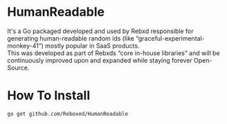 # HumanReadable

It's a Go packaged developed and used by Rebxd responsible for generating human-readable random ids (like “graceful-experimental-monkey-41”) mostly popular in SaaS products.  
This was developed as part of Rebxds “core in-house libraries” and will be continuously improved upon and expanded while staying forever Open-Source.

# How To Install

```
go get github.com/Reboxed/HumanReadable
```


